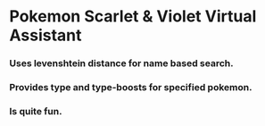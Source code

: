 # Pokemon Scarlet & Violet Virtual Assistant

### Uses levenshtein distance for name based search.
### Provides type and type-boosts for specified pokemon.
### Is quite fun.
